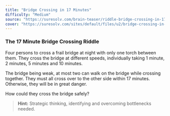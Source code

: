 ```yaml
---
title: "Bridge Crossing in 17 Minutes"
difficulty: "Medium"
source: "https://suresolv.com/brain-teaser/riddle-bridge-crossing-in-17-mins"
cover: "https://suresolv.com/sites/default/files/u2/bridge-crossing-in-17-mins-riddle.jpg"
---
```


### The 17 Minute Bridge Crossing Riddle

Four persons to cross a frail bridge at night with only one torch between them. They cross the bridge at different speeds, individually taking 1 minute, 2 minutes, 5 minutes and 10 minutes.

The bridge being weak, at most two can walk on the bridge while crossing together. They must all cross over to the other side within 17 minutes. Otherwise, they will be in great danger.

How could they cross the bridge safely?

> **Hint:** Strategic thinking, identifying and overcoming bottlenecks needed.
